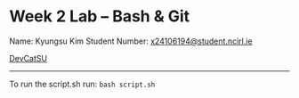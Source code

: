 # Week 2 Lab – Bash & Git

Name: Kyungsu Kim 
Student Number: x24106194@student.ncirl.ie

[DevCatSU](https://github.com/DevCatSU/dos_lab2)

---

To run the script.sh run: `bash script.sh`